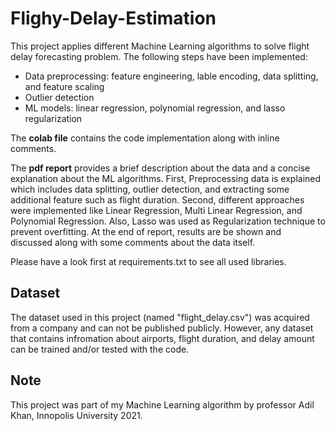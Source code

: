 # Flighy-Delay-Estimation
This project applies different Machine Learning algorithms to solve flight delay forecasting problem. The following steps have been implemented:
- Data preprocessing: feature engineering, lable encoding, data splitting, and feature scaling
- Outlier detection
- ML models: linear regression, polynomial regression, and lasso regularization

The **colab file** contains the code implementation along with inline comments. 

The **pdf report** provides a brief description about the data and a concise explanation about the ML algorithms. First, Preprocessing data is explained which includes data splitting, outlier detection, and extracting some additional feature such as flight duration. Second, different approaches were implemented like Linear Regression, Multi Linear
Regression, and Polynomial Regression. Also, Lasso was used as Regularization technique to
prevent overfitting. At the end of report, results are be shown and discussed along with some comments
about the data itself.

Please have a look first at requirements.txt to see all used libraries.

## Dataset
The dataset used in this project (named "flight_delay.csv") was acquired from a company and can not be published publicly. However, any dataset that contains infromation about airports, flight duration, and delay amount can be trained and/or tested with the code.

## Note 
This project was part of my Machine Learning algorithm by professor Adil Khan, Innopolis University 2021.
